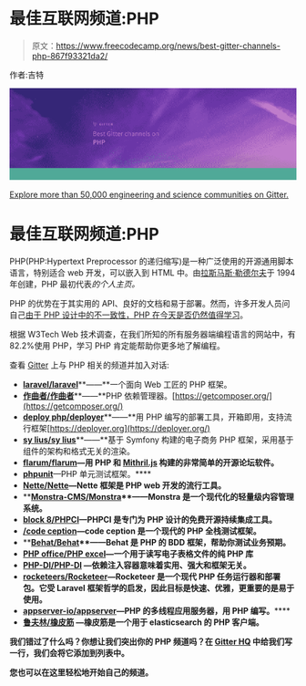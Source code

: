 # 最佳互联网频道:PHP

> 原文：<https://www.freecodecamp.org/news/best-gitter-channels-php-867f93321da2/>

作者:吉特

![Bhr1y1pZA7owqwkbywrKlu6TyPYVHCmql49l](img/868546f17b40e0e30788d3ee3b730423.png)

[Explore more than 50,000 engineering and science communities on Gitter.](https://gitter.im/home/explore/tags/rust)

# 最佳互联网频道:PHP

PHP(PHP:Hypertext Preprocessor 的递归缩写)是一种广泛使用的开源通用脚本语言，特别适合 web 开发，可以嵌入到 HTML 中。由[拉斯马斯·勒德尔夫](https://en.wikipedia.org/wiki/Rasmus_Lerdorf)于 1994 年创建，PHP 最初代表*的个人主页。*

PHP 的优势在于其实用的 API、良好的文档和易于部署。然而，许多开发人员问自己[由于 PHP 设计中的不一致性，PHP 在今天是否仍然值得学习](https://www.quora.com/Should-I-learn-PHP-today-Is-it-still-worth-it)。

根据 W3Tech Web 技术调查，在我们所知的所有服务器端编程语言的网站中，有 82.2%使用 PHP，学习 PHP 肯定能帮助你更多地了解编程。

查看 [Gitter](https://gitter.im) 上与 PHP 相关的频道并加入对话:

*   [**laravel/laravel**](https://gitter.im/laravel/laravel)**——**一个面向 Web 工匠的 PHP 框架。
*   [**作曲者/作曲者**](https://gitter.im/composer/composer?source=explore)**——**PHP 依赖管理器。[https://getcomposer.org/](https://getcomposer.org/)
*   [**deploy php/deployer**](https://gitter.im/deployphp/deployer?source=explore)**——**用 PHP 编写的部署工具，开箱即用，支持流行框架[https://deployer.org](https://deployer.org/)
*   [**sy lius/sy lius**](https://gitter.im/Sylius/Sylius?source=explore)**——**基于 Symfony 构建的电子商务 PHP 框架，采用基于组件的架构和格式无关的渲染。
*   [**flarum/flarum**](https://gitter.im/flarum/flarum?source=explore)**—用 PHP 和 [Mithril.js](http://mithril.js.org/) 构建的非常简单的开源论坛软件。**
*   **[**phpunit**](https://gitter.im/sebastianbergmann/phpunit?source=explore)**—PHP 单元测试框架。****
*   ****[**Nette/Nette**](https://gitter.im/nette/nette?source=explore)—Nette 框架是 PHP web 开发的流行工具。****
*   ****[**Monstra-CMS/Monstra**](https://gitter.im/monstra-cms/monstra?source=explore)**——**Monstra 是一个现代化的轻量级内容管理系统。****
*   ****[**block 8/PHPCI**](https://gitter.im/Block8/PHPCI?source=explore)**—PHPCI 是专门为 PHP 设计的免费开源持续集成工具。******
*   ******[**/code ception**](https://gitter.im/Codeception/Codeception?source=explore)—code ception 是一个现代的 PHP 全栈测试框架。******
*   ****[**Behat/Behat**](https://gitter.im/Behat/Behat?source=explore)**——**Behat 是 PHP 的 BDD 框架，帮助你测试业务预期。****
*   ****[**PHP office/PHP excel**](https://gitter.im/PHPOffice/PHPExcel?source=explore)**—一个用于读写电子表格文件的纯 PHP 库******
*   ******[**PHP-DI/PHP-DI**](https://gitter.im/PHP-DI/PHP-DI?source=explore) —依赖注入容器意味着实用、强大和框架无关。******
*   ****[**rocketeers/Rocketeer**](https://gitter.im/rocketeers/rocketeer?source=explore)**—Rocketeer 是一个现代 PHP 任务运行器和部署包。它受 Laravel 框架哲学的启发，因此目标是快速、优雅，更重要的是易于使用。******
*   ******[**appserver-io/appserver**](https://gitter.im/appserver-io/appserver?source=explore)**—PHP 的多线程应用服务器，用 PHP 编写。********
*   ******[**鲁夫林/橡皮筋**](https://gitter.im/ruflin/Elastica?source=explore) —橡皮筋是一个用于 elasticsearch 的 PHP 客户端。******

****我们错过了什么吗？你想让我们突出你的 PHP 频道吗？在 [Gitter HQ](https://gitter.im/gitterHQ/gitter) 中给我们写一行，我们会将它添加到列表中。****

****您也可以在这里轻松地开始自己的频道。****